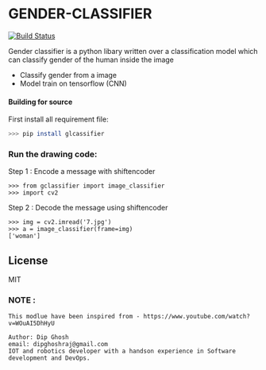 # GENDER-CLASSIFIER
[![Build Status](https://travis-ci.org/joemccann/dillinger.svg?branch=master)](https://travis-ci.org/joemccann/dillinger)

Gender classifier is a python libary written over a classification model which can classify gender of the human inside the image
  - Classify gender from a image
  - Model train on tensorflow (CNN)


#### Building for source
First install all requirement file:
```sh
>>> pip install glcassifier
```
 

### Run the drawing code:

Step 1 :  Encode a message with shiftencoder
```
>>> from gclassifier import image_classifier
>>> import cv2
```
Step 2 :  Decode the message using shiftencoder
```
>>> img = cv2.imread('7.jpg')
>>> a = image_classifier(frame=img)
['woman']
```

License
----
MIT

### NOTE :
```
This modlue have been inspired from - https://www.youtube.com/watch?v=WOuAI5DhHyU

Author: Dip Ghosh
email: dipghoshraj@gmail.com
IOT and robotics developer with a handson experience in Software development and DevOps.
```


<!-- **Free Software, Yeah it's fucking truth!** -->